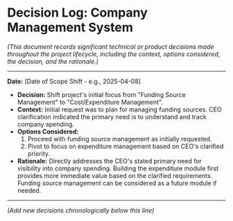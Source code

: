 # Decision Log: Company Management System

*(This document records significant technical or product decisions made throughout the project lifecycle, including the context, options considered, the decision, and the rationale.)*

---

**Date:** [Date of Scope Shift - e.g., 2025-04-08]

*   **Decision:** Shift project's initial focus from "Funding Source Management" to "Cost/Expenditure Management".
*   **Context:** Initial request was to plan for managing funding sources. CEO clarification indicated the primary need is to understand and track company spending.
*   **Options Considered:**
    1.  Proceed with funding source management as initially requested.
    2.  Pivot to focus on expenditure management based on CEO's clarified priority.
*   **Rationale:** Directly addresses the CEO's stated primary need for visibility into company spending. Building the expenditure module first provides more immediate value based on the clarified requirements. Funding source management can be considered as a future module if needed.

---

*(Add new decisions chronologically below this line)*
